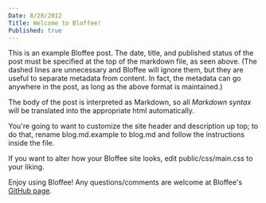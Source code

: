 ```yaml
---
Date: 8/28/2012
Title: Welcome to Bloffee!
Published: true
---
```


This is an example Bloffee post.  The date, title, and published status of the post must be specified at the top of the markdown file, as seen above.  (The dashed lines are unnecessary and Bloffee will ignore them, but they are useful to separate metadata from content.  In fact, the metadata can go anywhere in the post, as long as the above format is maintained.)

The body of the post is interpreted as Markdown, so all *Markdown syntax* will be translated into the appropriate html automatically.

You're going to want to customize the site header and description up top; to do that, rename blog.md.example to blog.md and follow the instructions inside the file.

If you want to alter how your Bloffee site looks, edit public/css/main.css to your liking.

Enjoy using Bloffee!  Any questions/comments are welcome at Bloffee's [GitHub page](http://github.com/mattparmett/bloffee).